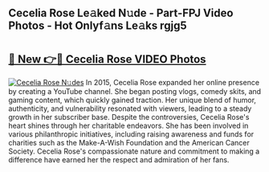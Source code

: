 ## Cecelia Rose Le𝚊ked N𝚞de - Part-FPJ Video Photos - Hot Onlyf𝚊ns Le𝚊ks rgjg5

# <h2><a href="http://ab67265.deff.icu/?id=Cecelia+Rose">🔗 New 👉🔴 Cecelia Rose VIDEO Photos</a></h2>

[![Cecelia Rose N𝚞des](https://i.imgur.com/rIISA9y.gif)](http://ab67265.deff.icu/?id=Cecelia+Rose)
In 2015, Cecelia Rose expanded her online presence by creating a YouTube channel. She began posting vlogs, comedy skits, and gaming content, which quickly gained traction. Her unique blend of humor, authenticity, and vulnerability resonated with viewers, leading to a steady growth in her subscriber base. Despite the controversies, Cecelia Rose's heart shines through her charitable endeavors. She has been involved in various philanthropic initiatives, including raising awareness and funds for charities such as the Make-A-Wish Foundation and the American Cancer Society. Cecelia Rose's compassionate nature and commitment to making a difference have earned her the respect and admiration of her fans.
